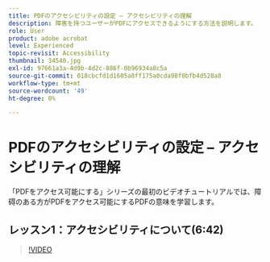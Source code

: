 ```yaml
---
title: PDFのアクセシビリティの設定 – アクセシビリティの理解
description: 障害を持つユーザーがPDFにアクセスできるようにする方法を説明します。
role: User
product: adobe acrobat
level: Experienced
topic-revisit: Accessibility
thumbnail: 34540.jpg
exl-id: 97661a3a-4d9b-4d2c-886f-0b96934a8c5a
source-git-commit: 018cbcfd1d1605a8ff175a0cda98f0bfb4d528a8
workflow-type: tm+mt
source-wordcount: '49'
ht-degree: 0%

---
```


# PDFのアクセシビリティの設定 – アクセシビリティの理解

「PDFをアクセス可能にする」シリーズの最初のビデオチュートリアルでは、障碍のある方がPDFをアクセス可能にするPDFの意味を学習します。

## レッスン1：アクセシビリティについて(6:42)

>[!VIDEO](https://video.tv.adobe.com/v/34540)
